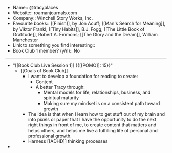 - Name:: @tracyplaces
- Website:: roamanjournals.com
- Company:: Winchell Story Works, Inc.
- Favourite books:: [[Finish]], by Jon Acuff; [[Man's Search for Meaning]], by Viktor Frankl; [[Tiny Habits]], B.J. Fogg; [[The Little Book of Gratitude]], Robert A. Emmons; [[The Glory and the Dream]], William Manchester
- Link to something you find interesting::
- Book Club 1 member? (y/n):: No
- ---
- "[[Book Club Live Session 1]] {{[[POMO]]: 15}}"
    - [[Goals of Book Club]]
        - I want to develop a foundation for reading to create:
            - Content
            - A better Tracy through:
                - Mental models for life, relationships, business, and spiritual maturity
                - Making sure my mindset is on a consistent path toward growth
        - The idea is that when I learn how to get stuff out of my brain and into pixels or paper that I have the opportunity to do the next right things in front of me, to create content that matters and helps others, and helps me live a fulfilling life of personal and professional growth.
        - Harness [[ADHD]] thinking processes
- 
